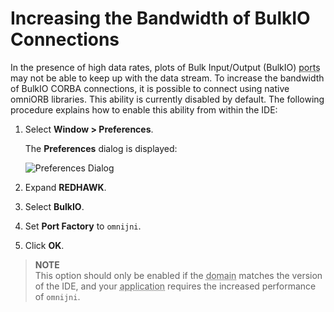 # Increasing the Bandwidth of BulkIO Connections

In the presence of high data rates, plots of Bulk Input/Output (BulkIO) <abbr title="See Glossary.">ports</abbr> may not be able to keep up with the data stream. To increase the bandwidth of BulkIO CORBA connections, it is possible to connect using native omniORB libraries. This ability is currently disabled by default. The following procedure explains how to enable this ability from within the IDE:

1.  Select **Window  >  Preferences**.

    The **Preferences** dialog is displayed:

    ![Preferences Dialog](img/bulkioprefs.png)

2.  Expand **REDHAWK**.

3.  Select **BulkIO**.

4.  Set **Port Factory** to `omnijni`.

5.  Click **OK**.


> **NOTE**  
> This option should only be enabled if the <abbr title="See Glossary.">domain</abbr> matches the version of the IDE, and your <abbr title="See Glossary.">application</abbr> requires the increased performance of `omnijni`.  
